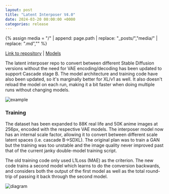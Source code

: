 ```yaml
---
layout: post
title: "Latent Interposer V4.0"
date: 2024-03-20 00:00:00 +0000
categories: release
---
```

{% assign media = "/" | append: page.path | replace: "_posts/","media/" | replace: ".md",""  %}

[Link to repository](https://github.com/city96/SD-Latent-Interposer) \| [Models](https://huggingface.co/city96/SD-Latent-Interposer/tree/main/v4.0)

The latent interposer repo to convert between different Stable Diffusion versions without the need for VAE encoding/decoding has been updated to support Cascade stage B.
The model architecture and training code have also been updated, so it's marginally better for XL/v1 as well. It also doesn't reload the model on each run, making it a bit faster when doing multiple runs without changing models.

![example]({{media}}/LATENT_INTERPOSER_V4_CT.png)

### Training 

The dataset has been expanded to 88K real life and 50K anime images at 256px, encoded with the respective VAE models. The interposer model now has an internal scale factor, allowing it to convert between different scale latent spaces (i.e. cascade B->SDXL).
The original plan was to train a GAN but the training was too unstable and the image quality never improved past that of the current janky double-model training script.

The old training code only used L1Loss (MAE) as the criterion. The new code trains a second model which learns to do the conversion backwards, and considers both the output of the first model as well as the total round-trip of passing it back through the second model.

![diagram]({{media}}/LATENT_INTERPOSER_V4_LOSS.png)
